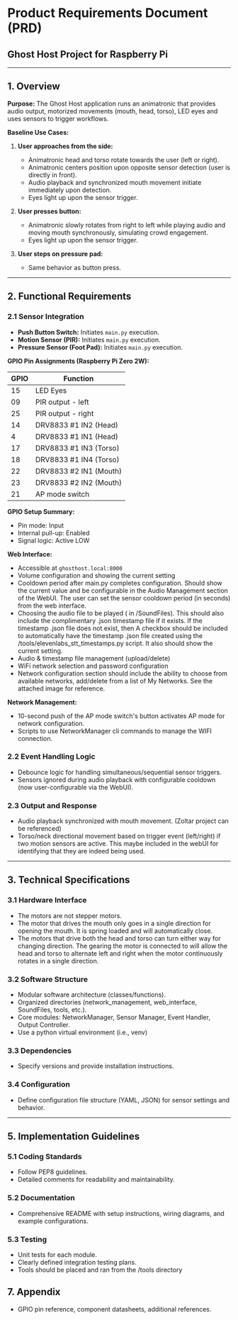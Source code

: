 # Product Requirements Document (PRD)

## Ghost Host Project for Raspberry Pi

---

## 1. Overview

**Purpose:**
The Ghost Host application runs an animatronic that provides audio output, motorized movements (mouth, head, torso), LED eyes and uses sensors to trigger workflows.

**Baseline Use Cases:**

1. **User approaches from the side:**

   * Animatronic head and torso rotate towards the user (left or right).
   * Animatronic centers position upon opposite sensor detection (user is directly in front).
   * Audio playback and synchronized mouth movement initiate immediately upon detection.
   * Eyes light up upon the sensor trigger.

2. **User presses button:**

   * Animatronic slowly rotates from right to left while playing audio and moving mouth synchronously, simulating crowd engagement.
   * Eyes light up upon the sensor trigger.

3. **User steps on pressure pad:**

   * Same behavior as button press.

---

## 2. Functional Requirements

### 2.1 Sensor Integration

* **Push Button Switch:** Initiates `main.py` execution.
* **Motion Sensor (PIR):** Initiates `main.py` execution.
* **Pressure Sensor (Foot Pad):** Initiates `main.py` execution.

**GPIO Pin Assignments (Raspberry Pi Zero 2W):**

| GPIO | Function               |
| ---- | ---------------------- |
| 15   | LED Eyes               |
| 09   | PIR output - left      |
| 25   | PIR output - right     |
| 14   | DRV8833 #1 IN2 (Head)  |
| 4    | DRV8833 #1 IN1 (Head)  |
| 17   | DRV8833 #1 IN3 (Torso) |
| 18   | DRV8833 #1 IN4 (Torso) |
| 22   | DRV8833 #2 IN1 (Mouth) |
| 23   | DRV8833 #2 IN2 (Mouth) |
| 21   | AP mode switch         |

**GPIO Setup Summary:**

* Pin mode: Input
* Internal pull-up: Enabled
* Signal logic: Active LOW

**Web Interface:**

* Accessible at `ghosthost.local:8000`
* Volume configuration and showing the current setting
* Cooldown period after main.py completes configuration. Should show the current value and be configurable in the Audio Management section of the WebUI. The user can set the sensor cooldown period (in seconds) from the web interface.
* Choosing the audio file to be played ( in /SoundFiles). This should also include the complimentary .json timestamp file if it exists. If the timestamp .json file does not exist, then A checkbox should be included to automatically have the timestamp .json file created using the /tools/elevenlabs_stt_timestamps.py script. It also should show the current setting. 
* Audio & timestamp file management (upload/delete)
* WiFi network selection and password configuration
* Network configuration section should include the ability to choose from available networks, add/delete from a list of My Networks. See the attached image for reference.

**Network Management:**

* 10-second push of the AP mode switch's button activates AP mode for network configuration.
* Scripts to use NetworkManager cli commands to manage the WIFI connection. 

### 2.2 Event Handling Logic

* Debounce logic for handling simultaneous/sequential sensor triggers.
* Sensors ignored during audio playback with configurable cooldown (now user-configurable via the WebUI).

### 2.3 Output and Response

* Audio playback synchronized with mouth movement. (Zoltar project can be referenced)
* Torso/neck directional movement based on trigger event (left/right) if two motion sensors are active. This maybe included in the webUI for identifying that they are indeed being used.

---

## 3. Technical Specifications

### 3.1 Hardware Interface

* The motors are not stepper motors.
* The motor that drives the mouth only goes in a single direction for opening the mouth. It is spring loaded and will automatically close.
* The motors that drive both the head and torso can turn either way for changing direction. The gearing the motor is connected to will allow the head and torso to alternate left and right when the motor continuously rotates in a single direction.


### 3.2 Software Structure

* Modular software architecture (classes/functions).
* Organized directories (network_management, web_interface, SoundFiles, tools, etc.).
* Core modules: NetworkManager, Sensor Manager, Event Handler, Output Controller.
* Use a python virtual environment (i.e., venv)

### 3.3 Dependencies

* Specify versions and provide installation instructions.

### 3.4 Configuration

* Define configuration file structure (YAML, JSON) for sensor settings and behavior.

---

## 5. Implementation Guidelines

### 5.1 Coding Standards

* Follow PEP8 guidelines.
* Detailed comments for readability and maintainability.

### 5.2 Documentation

* Comprehensive README with setup instructions, wiring diagrams, and example configurations.

### 5.3 Testing

* Unit tests for each module.
* Clearly defined integration testing plans.
* Tools should be placed and ran from the /tools directory

## 7. Appendix

* GPIO pin reference, component datasheets, additional references.
